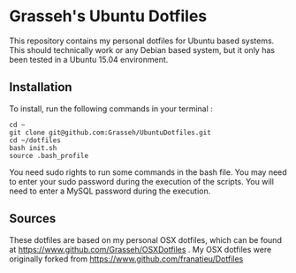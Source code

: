 # Grasseh's Ubuntu Dotfiles

This repository contains my personal dotfiles for Ubuntu based systems. This should technically work or any Debian based system, but it only has been tested in a Ubuntu 15.04 environment.

## Installation

To install, run the following commands in your terminal :
 
    cd ~
    git clone git@github.com:Grasseh/UbuntuDotfiles.git
    cd ~/dotfiles
    bash init.sh
    source .bash_profile

You need sudo rights to run some commands in the bash file. You may need to enter your sudo password during the execution of the scripts. You will need to enter a MySQL password during the execution. 

## Sources
These dotfiles are based on my personal OSX dotfiles, which can be found at https://www.github.com/Grasseh/OSXDotfiles . 
My OSX dotfiles were originally forked from https://www.github.com/franatieu/Dotfiles
